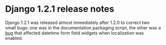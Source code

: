 # Django 1.2.1 release notes

Django 1.2.1 was released almost immediately after 1.2.0 to correct two small
bugs: one was in the documentation packaging script, the other was a
[bug](https://code.djangoproject.com/ticket/13560) that affected datetime form field widgets when
localization was enabled.
